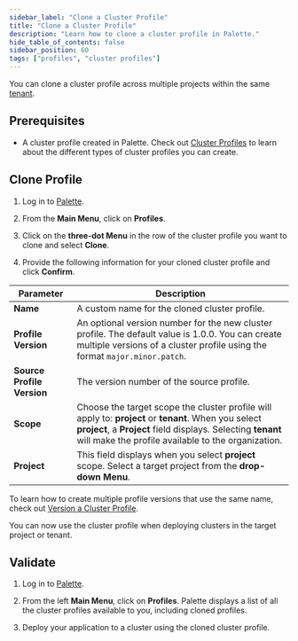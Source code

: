 ```yaml
---
sidebar_label: "Clone a Cluster Profile"
title: "Clone a Cluster Profile"
description: "Learn how to clone a cluster profile in Palette."
hide_table_of_contents: false
sidebar_position: 60
tags: ["profiles", "cluster profiles"]
---
```



You can clone a cluster profile across multiple projects within the same [tenant](../../glossary-all.md#tenant).

## Prerequisites

- A cluster profile created in Palette. Check out [Cluster Profiles](cluster-profiles.md) to learn about the different types of cluster profiles you can create. 

## Clone Profile

1. Log in to [Palette](https://console.spectrocloud.com).

2. From the **Main Menu**, click on **Profiles**.

3. Click on the **three-dot Menu** in the row of the cluster profile you want to clone and select **Clone**.

4. Provide the following information for your cloned cluster profile and click **Confirm**.

| **Parameter**           | **Description**  |
|-------------------------|------------------|
|**Name** | A custom name for the cloned cluster profile.|
|**Profile Version** | An optional version number for the new cluster profile. The default value is 1.0.0. You can create multiple versions of a cluster profile using the format `major.minor.patch`. |
|**Source Profile Version**  | The version number of the source profile. | 
|**Scope** | Choose the target scope the cluster profile will apply to: **project** or **tenant**. When you select **project**, a **Project** field displays. Selecting **tenant** will make the profile available to the organization. |
|**Project** | This field displays when you select **project** scope. Select a target project from the **drop-down Menu**.|

To learn how to create multiple profile versions that use the same name, check out [Version a Cluster Profile](../cluster-profiles/modify-cluster-profiles/version-cluster-profile.md).

You can now use the cluster profile when deploying clusters in the target project or tenant.


## Validate

1. Log in to [Palette](https://console.spectrocloud.com).

2. From the left **Main Menu**, click on **Profiles**. Palette displays a list of all the cluster profiles available to you, including cloned profiles.
   
3. Deploy your application to a cluster using the cloned cluster profile.
